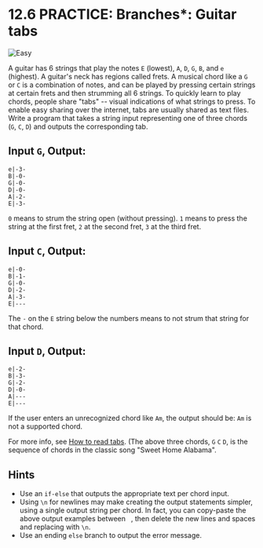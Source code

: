 # 12.6 PRACTICE: Branches*: Guitar tabs
![Easy]

A guitar has 6 strings that play the notes `E` (lowest), `A`, `D`, `G`, `B`, and `e` (highest).
A guitar's neck has regions called frets.
A musical chord like a `G` or `C` is a combination of notes,
and can be played by pressing certain strings at certain frets and then strumming all 6 strings.
To quickly learn to play chords, people share "tabs" -- visual indications of what strings to press.
To enable easy sharing over the internet,
tabs are usually shared as text files.
Write a program that takes a string input representing one of three chords (`G`, `C`, `D`) and outputs the corresponding tab.

## Input `G`, Output:
```
e|-3-
B|-0-
G|-0-
D|-0-
A|-2-
E|-3-
```
`0` means to strum the string open (without pressing).
`1` means to press the string at the first fret,
`2` at the second fret,
`3` at the third fret.

## Input `C`, Output:
```
e|-0-
B|-1-
G|-0-
D|-2-
A|-3-
E|---
```
The `-` on the `E` string below the numbers means to not strum that string for that chord.

## Input `D`, Output:
```
e|-2-
B|-3-
G|-2-
D|-0-
A|---
E|---
```
If the user enters an unrecognized chord like `Am`,
the output should be: `Am` is not a supported chord.

For more info, see [How to read tabs]. (The above three chords, `G` `C` `D`, is the sequence of chords in the classic song "Sweet Home Alabama".

## Hints
* Use an `if-else` that outputs the appropriate text per chord input.
* Using `\n` for newlines may make creating the output statements simpler, using a single output string per chord.
In fact, you can copy-paste the above output examples between ` `, then delete the new lines and spaces and replacing with `\n`.
* Use an ending `else` branch to output the error message.

[How to read tabs]: https://www.ultimate-guitar.com/lessons/forbeginners/howtoreadtabs.html]

[Easy]: https://flat.badgen.net/badge/Easy/★☆☆☆/green